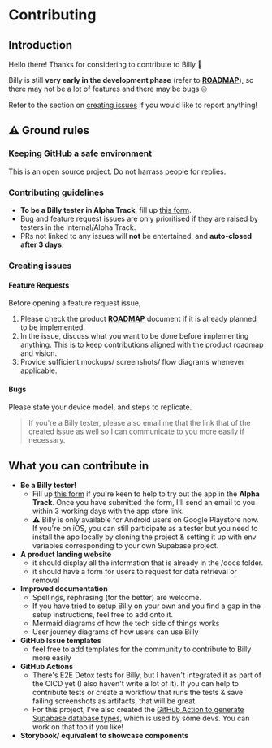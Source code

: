 # Contributing

## Introduction 

Hello there! Thanks for considering to contribute to Billy 💚

Billy is still **very early in the development phase** (refer to [**ROADMAP**](https://lyqht.github.io/Billy/docs/roadmap/checklist)), so there may not be a lot of features and there may be bugs 🤐

Refer to the section on [creating issues](#creating-issues) if you would like to report anything!

## ⚠️ Ground rules

### Keeping GitHub a safe environment

This is an open source project. Do not harrass people for replies.

### Contributing guidelines

- **To be a Billy tester in Alpha Track**, fill up [this form](https://forms.gle/wuPpNzA3qiM3jcJ87).
- Bug and feature request issues are only prioritised if they are raised by testers in the Internal/Alpha Track. 
- PRs not linked to any issues will **not** be entertained, and **auto-closed after 3 days**.

### Creating issues
#### Feature Requests

Before opening a feature request issue, 
1. Please check the product [**ROADMAP**](https://lyqht.github.io/Billy/docs/roadmap/checklist) document if it is already planned to be implemented.
2. In the issue, discuss what you want to be done before implementing anything. This is to keep contributions aligned with the product roadmap and vision. 
3. Provide sufficient mockups/ screenshots/ flow diagrams whenever applicable.

#### Bugs

Please state your device model, and steps to replicate.

> If you're a Billy tester, please also email me that the link that of the created issue as well so I can communicate to you more easily if necessary.

## What you can contribute in

- **Be a Billy tester!**
  - Fill up [this form](https://docs.google.com/forms/d/e/1FAIpQLSfOIzpqG8y84FHHmqC3Jauy2RTx4xKd6M_oXDS5fBZ9kYFnlg/viewform) if you're keen to help to try out the app in the **Alpha Track**. Once you have submitted the form, I'll send an email to you within 3 working days with the app store link.
  - ⚠️ Billy is only available for Android users on Google Playstore now. If you're on iOS, you can still participate as a tester but you need to install the app locally by cloning the project & setting it up with env variables corresponding to your own Supabase project.
- **A product landing website**
  - it should display all the information that is already in the /docs folder.
  - it should have a form for users to request for data retrieval or removal
- **Improved documentation**
  - Spellings, rephrasing (for the better) are welcome.
  - If you have tried to setup Billy on your own and you find a gap in the setup instructions, feel free to add onto it.
  - Mermaid diagrams of how the tech side of things works
  - User journey diagrams of how users can use Billy
- **GitHub Issue templates**
  - feel free to add templates for the community to contribute to Billy more easily
- **GitHub Actions**
  - There's E2E Detox tests for Billy, but I haven't integrated it as part of the CICD yet (I also haven't write a lot of it). If you can help to contribute tests or create a workflow that runs the tests & save failing screenshots as artifacts, that will be great.
  - For this project, I've also created the [GitHub Action to generate Supabase database types](https://github.com/lyqht/generate-supabase-db-types-github-action), which is used by some devs. You can work on that too if you like!
- **Storybook/ equivalent to showcase components**


